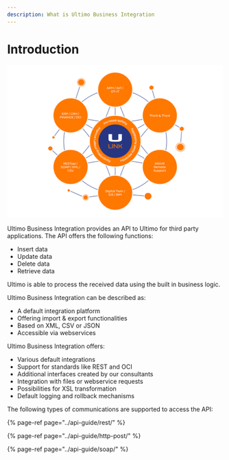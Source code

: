 ```yaml
---
description: What is Ultimo Business Integration
---
```


# Introduction

![](../.gitbook/assets/20-0168-aw-utm-visual-partner-eco-systeem-light.png)

Ultimo Business Integration provides an API to Ultimo for third party applications. The API offers the following functions:

* Insert data
* Update data
* Delete data
* Retrieve data

Ultimo is able to process the received data using the built in business logic. 

Ultimo Business Integration can be described as:

* A default integration platform
* Offering import & export functionalities
* Based on XML, CSV or JSON
* Accessible via webservices

Ultimo Business Integration offers:

* Various default integrations
* Support for standards like REST and OCI
* Additional interfaces created by our consultants
* Integration with files or webservice requests
* Possibilities for XSL transformation
* Default logging and rollback mechanisms

The following types of communications are supported to access the API:

{% page-ref page="../api-guide/rest/" %}

{% page-ref page="../api-guide/http-post/" %}

{% page-ref page="../api-guide/soap/" %}



